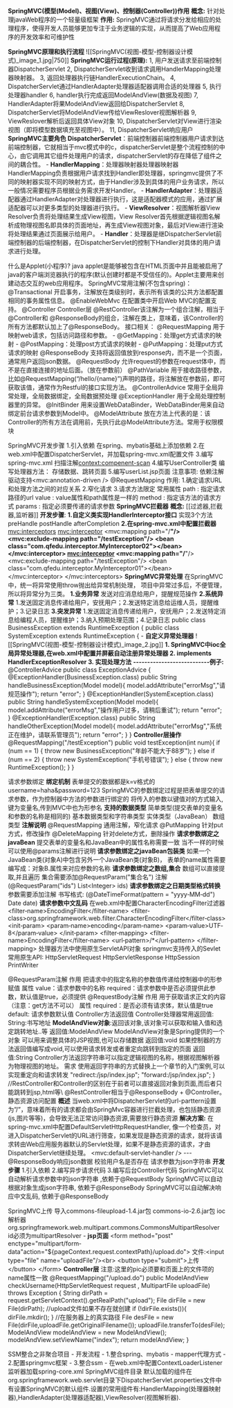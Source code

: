 **SpringMVC(模型(Model)、视图(View)、控制器(Controller))作用**
	**概念:** 针对处理javaWeb程序的一个轻量级框架
	**作用:** SpringMVC通过将请求分发给相应的处理程序，使得开发人员能够更加专注于业务逻辑的实现，从而提高了Web应用程序的开发效率和可维护性

**SpringMVC原理和执行流程**
	![[SpringMVC(视图-模型-控制器设计模式)_image_1.jpg|750]]
	**SpringMVC运行过程(原理):**
	1, 用户发送请求至前端控制器DispatcherServlet
	2, DispatcherServlet收到请求调用HandlerMapping处理器映射器。
	3, 返回处理器执行链HandlerExecutionChain。
	4, DispatcherServlet通过HandlerAdapter处理器适配器调用合适的处理器
	5, 执行处理器handler
	6, handler执行完成返回ModelAndView(数据及视图)
	7, HandlerAdapter将果ModelAndView返回给DispatcherServlet
	8, DispatcherServlet将ModelAndView传给ViewReslover视图解析器
	9, ViewReslover解析后返回具体View对象
	10, DispatcherServlet对View进行渲染视图（即将模型数据填充至视图中）。
	11, DispatcherServlet响应用户
**SpringMVC主要角色**
	**DispatcherServlet**：前端控制器前端控制器用户请求到达前端控制器，它就相当于mvc模式中的c，dispatcherServlet是整个流程控制的中心，由它调用其它组件处理用户的请求，dispatcherServlet的存在降低了组件之间的耦合性。
	-
	**HandlerMapping**：处理器映射器处理器映射器HandlerMapping负责根据用户请求找到Handler即处理器，springmvc提供了不同的映射器实现不同的映射方式，由于Handler涉及到具体的用户业务请求，所以一般情况需要程序员根据业务需求开发Handler。
	-
	**HandlerAdapter**：处理器适配器通过HandlerAdapter对处理器进行执行，这是适配器模式的应用，通过扩展适配器可以对更多类型的处理器进行执行。
	-
	**ViewResolver**：视图解析器View Resolver负责将处理结果生成View视图，View Resolver首先根据逻辑视图名解析成物理视图名即具体的页面地址，再生成View视图对象，最后对View进行渲染将处理结果通过页面展示给用户。
	-
	**Handler**：处理器是继DispatcherServlet前端控制器的后端控制器，在DispatcherServlet的控制下Handler对具体的用户请求进行处理。

什么是Applet(小程序)?
	java applet是能够被包含在HTML页面中并且能被启用了java的客户端浏览器执行的程序(默认创建时都是不受信任的)。Applet主要用来创建动态交互的web应用程序。
SpringMVC常用注解(不包含spring)：
	@Transactional 开启事务，注解放在类级别时，表示所有该类的公共方法都配置相同的事务属性信息。
	@EnableWebMvc 在配置类中开启Web MVC的配置支持。
	@Controller Controller层
	@RestController该注解为一个组合注解，相当于@Controller和
	@ResponseBody的组合，注解在类上，意味着，该Controller的所有方法都默认加上了@ResponseBody。
	接口相关：
	@RequestMapping 用于映射web请求，包括访问路径和参数。
	-   @GetMapping：处理get方式请求的映射
	-   @PostMapping：处理post方式请求的映射
	-   @PutMapping：处理put方式请求的映射
	@ResponseBody 支持将返回值放到response内，而不是一个页面，通常用户返回json数据。
	@RequestBody 允许request的参数在request体中，而不是在直接连接的地址后面。（放在参数前）
	@PathVariable
	用于接收路径参数，比如@RequestMapping(“/hello/{name}”)声明的路径，将注解放在参数前，即可获取该值，通常作为Restful的接口实现方法。
	@ControllerAdvice 常用于全局异常处理，全局数据绑定，全局数据预处理
	@ExceptionHandler 用于全局处理控制器里的异常。
	@InitBinder 用来设置WebDataBinder，WebDataBinder用来自动绑定前台请求参数到Model中。
	@ModelAttribute 放在方法上代表的是：该Controller的所有方法在调用前，先执行此@ModelAttribute方法。常用于权限模块

SpringMVC开发步骤
	1.引入依赖
	在spring、mybatis基础上添加依赖
	2.在web.xml中配置DispatcherServlet，并加载spring-mvc.xml配置文件
	3.编写spring-mvc.xml
	扫描注解<context:compenent-scan>
	4.编写UserController类
	编写处理器方法：
	存储数据、跳转页面
	5.编写userList.jsp页面
	注意事项:
		依赖注解驱动支持<mvc:annotation-driven />
		@RequestMapping
		作用:
		1.确定请求URL和处理方法之间的对应关系
		2.窄化请求
		3.请求方法限定
	常用属性
		path : 指定请求路径的url
		value : value属性和path属性是一样的
		method : 指定该方法的请求方式
		params : 指定必须要传递的请求参数
**SpringMVC拦截器**
	**概念:** [[过滤器,拦截器,监听器]]
	**开发步骤**:
	**1.自定义类实现HandlerInterceptor接口**
	实现3个方法preHandle postHandle afterCompletion
	**2.在spring-mvc.xml中配置拦截器**
	<mvc:interceptors>
	<mvc:interceptor>
	<mvc:mapping path="/**"/>
	<mvc:exclude-mapping path="/testException"/>
	\<bean class="com.qfedu.interceptor.MyInterceptor02">\</bean>
	</mvc:interceptor>
	<mvc:interceptor>
	<!--拦截路径-->
	<mvc:mapping path="/**"/>
	<mvc:exclude-mapping path="/testException"/>
	\<bean class="com.qfedu.interceptor.MyInterceptor01">\</bean>
	</mvc:interceptor>
	</mvc:interceptors>
**SpringMVC异常处理**
	在SpringMVC中，统一将异常使用throw抛出给异常机制处理，
	项目中异常过多后，不便管理，所以将异常分为三类。
	**1.业务异常**
	发送对应消息给用户，提醒规范操作
	**2.系统异常**
	1.发送固定消息传递给用户，安抚用户；2.发送特定消息给运维人员，提醒维护；3.记录日志
	**3.突发异常**
	1.发送固定消息传递给用户，安抚用户；2.发送特定消息给编程人员，提醒维护；3.纳入预期处理范围；4.记录日志
	public class BusinessException extends RuntimeException {
	public class SystemException extends RuntimeException {
	-
	**自定义异常处理器**
	![[SpringMVC(视图-模型-控制器设计模式)_image_2.jpg]]
	**1. SpringMVC中ioc全局异常处理器,在web.xml中配置并屏蔽自动注册异常处理器
	2. implements HandlerExceptionResolver
	3. 实现处理方法**
	**---------------------------例子:**
	@ControllerAdvice
	public class ExceptionAdvice {
	@ExceptionHandler(BusinessException.class)
	public String handleBusinessException(Model model){
	model.addAttribute("errorMsg","请规范操作");
	return "error";
	}
	@ExceptionHandler(SystemException.class)
	public String handleSystemException(Model model){
	model.addAttribute("errorMsg","操作用户过多，请稍后重试");
	return "error";
	}
	@ExceptionHandler(Exception.class)
	public String handleOtherException(Model model){
	model.addAttribute("errorMsg","系统正在维护，请联系管理员");
	return "error";
	}
	}
	**Controller层操作**
	@RequestMapping("/testException")
	public void testException(int num){
	if (num == 1) {
	throw new BusinessException("年龄不能大于88岁");
	} else if (num == 2) {
	throw new SystemException("手机号错误");
	} else {
	throw new RuntimeException();
	}
	}


请求参数绑定
	**绑定机制**
	表单提交的数据都是k=v格式的 username=haha&password=123
	SpringMVC的参数绑定过程是把表单提交的请求参数，作为控制器中方法的参数进行绑定的
	将传入的参数以键值对的方式输入,键为变量名,传到MVC中也为形参名
	**支持的数据类型**
	简单类型(提交表单的变量名和参数的名称是相同的)
	基本数据类型和字符串类型
	实体类型（JavaBean）
	数组类型
	**注解说明**
		@RequestMapping 通用注解，窄化请求
		@PutMapping 针对put方式，修改操作
		@DeleteMapping 针对delete方式，删除操作
	**请求参数绑定之javaBean**
	提交表单的变量名和JavaBean中的属性名称需要一致
	当不一样的时候可以使用@params注解进行说明
	**请求参数绑定之javaBean包装类**
	如果一个JavaBean类(对象A)中包含另外一个JavaBean类(对象B)，
	表单的name属性需要编写成：对象B.属性来对应参数的名称
	**请求参数绑定之数组,集合**
	数组可以直接提取,并且遍历
	集合需要添加@RequestParam("集合名") 注解
	(@RequestParam("ids") List\<Integer> ids)
	**请求参数绑定之日期类型格式转换**
	参数需要添加注解 书写格式:
	(@DateTimeFormat(pattern = "yyyy‐MM‐dd") Date date)
	**请求参数中文乱码**
	在web.xml中配置CharacterEncodingFilter过滤器
	<filter>
	<filter‐name>EncodingFilter</filter‐name>
	<filter‐class>org.springframework.web.filter.CharacterEncodingFilter</filter‐class>
	<init‐param>
	<param‐name>encoding</param‐name>
	<param‐value>UTF‐8</param‐value>
	</init‐param>
	</filter>
	<filter‐mapping>
	<filter‐name>EncodingFilter</filter‐name>
	<url‐pattern>/*</url‐pattern>
	</filter‐mapping>
	处理器方法中使用原生ServletAPI对象
	springmvc支持传入的Sevlet常用原生API:
	HttpServletRequest
	HttpServletResponse
	HttpSession
	PrintWriter

@RequestParam注解
	作用
	把请求中的指定名称的参数值传递给控制器中的形参赋值
	属性
	value：请求参数中的名称
	required：请求参数中是否必须提供此参数，默认值是true，必须提供
@RequestBody注解
	作用
	用于获取请求正文的内容（注意：get方法不可以）
	属性
	required：是否必须有请求体，默认值是true
	default: 请求参数默认值
Controller方法返回值
	Controller处理器常用返回值:
	String:书写地址
	**ModelAndView对象**:返回该对象,该对象可以获取和输入值和选定跳转地址..等
	返回值:ModelAndView
	ModelAndView对象是Spring提供的一个对象
	可以用来调整具体的JSP视图,也可以存储数据
	返回值:void
	如果控制器的方法返回值编写成void,可以使用请求转发或者重定向跳转到指定的页面
	返回值:String
	Controller方法返回字符串可以指定逻辑视图的名称，根据视图解析器为物理视图的地址。
	需求
	使用返回字符串的方式替换上一个章节的入门案例,可以实现重定向和请求转发 "redirect:/jsp/index.jsp"; "forward:/jsp/index.jsp";
	}
	//RestController和Controller的区别在于前者可以直接返回对象到页面,而后者只能跳转到jsp,html等\ @RestController相当于@ResponseBody + @Controller。
静态资源访问配置
	**概述**
	当web.xml中将DispatcherServlet的url-parttern设置为”/”，意味着所有的请求都会由SpringMvc容器进行拦截处理，也包括静态资源(js,图片等等)，会导致无法正常访问静态资源,需要放行静态资源
	**解决方案:**
	在spring-mvc.xml中配置DefaultServletHttpRequestHandler,
	像一个检查员，对进入DispatcherServlet的URL进行筛查，如果发现是静态资源的请求，就将该请求转由Web应用服务器默认的Servlet处理，如果不是静态资源的请求，才由DispatcherServlet继续处理。
	<mvc:default‐servlet‐handler />
	---
	@ResponseBody响应json数据
	校验用户名是否存在
	请求参数为json字符串
	**开发步骤**
	1.引入依赖
	2.编写异步请求代码
	3.编写后台Controller代码
	SpringMVC可以自动解析请求参数中的json字符串
	,依赖于@RequestBody
	SpringMVC可以自动根据对象生成json字符串,
	依赖于@ResponseBody
	SpringMVC可以自动解决响应中文乱码,
	依赖于@ResponseBody

SpringMVC上传
	导入commons-fileupload-1.4.jar包
	commons-io-2.6.jar包
	ioc解析器org.springframework.web.multipart.commons.CommonsMultipartResolver
	id必须为multipartResolver
	-
	**jsp页面**
	\<form method="post" enctype="multipart/form‐data"action="${pageContext.request.contextPath}/upload.do">
	文件:\<input type="file" name="uploadFile"/>\<br>
	\<button type="submit">上传\</button>
	\</form>
	**Controller层**
	注意:这里的pic必须要和页面上的文件项的name属性一致
	@RequestMapping("/upload.do")
	public ModelAndView checkUsername(HttpServletRequest request , MultipartFile
	uploadFile) throws Exception {
	String dirPath = request.getServletContext().getRealPath("upload");
	File dirFile = new File(dirPath);
	//upload文件如果不存在就创建
	if (!dirFile.exists()){
	dirFile.mkdir();
	}
	//在服务器上的真实路径
	File desFile = new File(dirFile,uploadFile.getOriginalFilename());
	uploadFile.transferTo(desFile);
	ModelAndView modelAndView = new ModelAndView();
	modelAndView.setViewName("index");
	return modelAndView;
	}

SSM整合之非聚合项目
	-   开发流程
	-   1.整合spring、mybatis
	-   mapper代理方式
	-   2.配置springmvc框架
	-   3.整合ssm
	-   在web.xml中配置ContextLoaderListener监听器加载spring-core.xml
SpringMVC组件目录
	默认加载的组件在org.springframework.web.servlet目录下DispatcherServlet.properties文件中有设置SpringMVC的默认组件.设置的常用组件有:HandlerMapping(处理器映射器),HandlerAdapter(处理器适配器),ViewResolver(视图解析器).